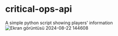 # critical-ops-api
A simple python script showing players' information
![Ekran görüntüsü 2024-08-22 144608](https://github.com/user-attachments/assets/5085a6d4-7e55-4406-92fe-576835cc3734)
